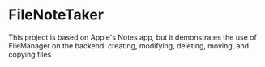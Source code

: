 # FileNoteTaker
This project is based on Apple's Notes app, but it demonstrates the use of FileManager on the backend: creating, modifying, deleting, moving, and copying files

